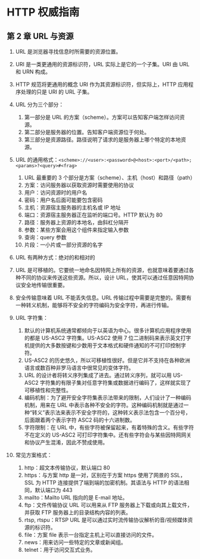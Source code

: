 # HTTP 权威指南

## 第 2 章 URL 与资源

1. URL 是浏览器寻找信息时所需要的资源位置。

2. URI 是一类更通用的资源标识符，URL 实际上是它的一个子集。URI 由 URL 和 URN 构成。

3. HTTP 规范将更通用的概念 URI 作为其资源标识符，但实际上，HTTP 应用程序处理的只是 URI 的 URL 子集。

4. URL 分为三个部分：

    1. 第一部分是 URL 的方案（scheme）。方案可以告知客户端怎样访问资源。
    2. 第二部分是服务器的位置。告知客户端资源位于何处。
    3. 第三部分是资源路径。路径说明了请求的是服务器上哪个特定的本地资源。

5. URL 的通用格式：`<scheme>://<user>:<password>@<host>:<port>/<path>;<params>?<query>#<frag>`

    1. URL 最重要的 3 个部分是方案（scheme）、主机（host）和路径（path）
    2. 方案：访问服务器以获取资源时需要使用的协议
    3. 用户：访问资源时的用户名
    4. 密码：用户名后面可能要包含密码
    5. 主机：资源宿主服务器的主机名或 IP 地址
    6. 端口：资源宿主服务器正在监听的端口号。HTTP 默认为 80
    7. 路径：服务器上资源的本地名，由斜杠分隔开
    8. 参数：某些方案会用这个组件来指定输入参数
    9. 查询：query 参数
    10. 片段：一小片或一部分资源的名字

6. URL 有两种方式：绝对的和相对的

7. URL 是可移植的。它要统一地命名因特网上所有的资源，也就意味着要通过各种不同的协议来传送这些资源。所以，设计 URL，使其可以通过任意因特网协议安全地传输很重要。

8. 安全传输意味着 URL 不能丢失信息。URL 传输过程中需要是完整的。需要有一种转义机制，能够将不安全的字符编码为安全字符，再进行传输。

9. URL 字符集：

    1. 默认的计算机系统通常都倾向于以英语为中心。很多计算机应用程序使用的都是 US-ASC2 字符集。US-ASC2 使用 7 位二进制码来表示英文打字机提供的大多数按键和少数用于文本格式和硬件通知的不可打印控制字符。
    2. US-ASC2 的历史悠久，所以可移植性很好。但是它并不支持在各种欧洲语言或数百种非罗马语言中很常见的变体字符。
    3. URL 的设计者将转义序列集成了进去。通过转义序列，就可以用 US-ASC2 字符集的有限子集对任意字符集或数据进行编码了，这样就实现了可移植性和完整性。
    4. 编码机制：为了避开安全字符集表示法带来的限制，人们设计了一种编码机制，用来在 URL 中表示各种不安全的字符。这种编码机制就是通过一种“转义”表示法来表示不安全字符的，这种转义表示法包含一个百分号，后面跟着两个表示字符 ASC2 码的十六进制数。
    5. 字符限制：在 URL 中，有些字符被保留起来，有着特殊的含义。有些字符不在定义的 US-ASC2 可打印字符集中。还有些字符会与某些因特网网关和协议产生混淆，因此不赞成使用。

10. 常见方案格式：
    1. http：超文本传输协议，默认端口 80
    2. https：与方案 http 是一对，区别在于方案 https 使用了网景的 SSL，SSL 为 HTTP 连接提供了端到端的加密机制。其语法与 HTTP 的语法相同，默认端口为 443
    3. mailto：Mailto URL 指向的是 E-mail 地址。
    4. ftp：文件传输协议 URL 可以用来从 FTP 服务器上下载或向其上载文件，并获取 FTP 服务器上的目录结构内容的列表。
    5. rtsp, rtspu：RTSP URL 是可以通过实时流传输协议解析的音/视频媒体资源的标识符。
    6. file：方案 file 表示一台指定主机上可以直接访问的文件。
    7. news：用来访问一些特定的文章或新闻组。
    8. telnet：用于访问交互式业务。
